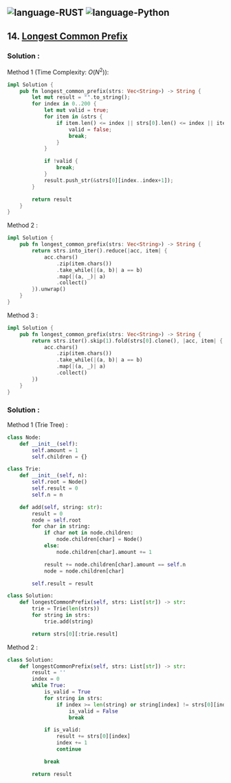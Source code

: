 ![language-RUST](https://img.shields.io/badge/%20-RUST-8d4004?style=for-the-badge&logo=RUST)
![language-Python](https://img.shields.io/badge/%20-Python-ffd43b?style=for-the-badge&logo=PYTHON)
---

## 14. [Longest Common Prefix](https://leetcode.com/problems/longest-common-prefix)

### Solution :

Method 1 (Time Complexity: $O(N^2)$):
```rust
impl Solution {
    pub fn longest_common_prefix(strs: Vec<String>) -> String {
        let mut result = "".to_string();
        for index in 0..200 {
            let mut valid = true;
            for item in &strs {
                if item.len() <= index || strs[0].len() <= index || item[index..index+1] != strs[0][index..index+1] {
                    valid = false;
                    break;
                }
            }

            if !valid {
                break;
            }
            result.push_str(&strs[0][index..index+1]);
        }

        return result
    }
}
```

Method 2 :
```rust
impl Solution {
    pub fn longest_common_prefix(strs: Vec<String>) -> String {
        return strs.into_iter().reduce(|acc, item| {
            acc.chars()
                .zip(item.chars())
                .take_while(|(a, b)| a == b)
                .map(|(a, _)| a)
                .collect()
        }).unwrap()
    }
}
```

Method 3 :
```rust
impl Solution {
    pub fn longest_common_prefix(strs: Vec<String>) -> String {
        return strs.iter().skip(1).fold(strs[0].clone(), |acc, item| {
            acc.chars()
                .zip(item.chars())
                .take_while(|(a, b)| a == b)
                .map(|(a, _)| a)
                .collect()
        })
    }
}
```

### Solution :

Method 1 (Trie Tree) :
```python
class Node:
    def __init__(self):
        self.amount = 1
        self.children = {}

class Trie:
    def __init__(self, n):
        self.root = Node()
        self.result = 0
        self.n = n

    def add(self, string: str):
        result = 0
        node = self.root
        for char in string:
            if char not in node.children:
                node.children[char] = Node()
            else:
                node.children[char].amount += 1

            result += node.children[char].amount == self.n
            node = node.children[char]

        self.result = result

class Solution:
    def longestCommonPrefix(self, strs: List[str]) -> str:
        trie = Trie(len(strs))
        for string in strs:
            trie.add(string)

        return strs[0][:trie.result]
```

Method 2 :
```python
class Solution:
    def longestCommonPrefix(self, strs: List[str]) -> str:
        result = ''
        index = 0
        while True:
            is_valid = True
            for string in strs:
                if index >= len(string) or string[index] != strs[0][index]:
                    is_valid = False
                    break

            if is_valid:
                result += strs[0][index]
                index += 1
                continue

            break

        return result
```
